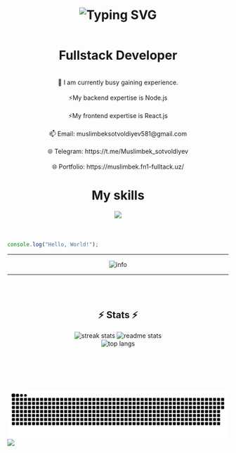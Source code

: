 <h1 align="center">
  <img src="https://readme-typing-svg.herokuapp.com?font=sans-serif&pause=1000&color=03FC7B&width=435&lines=Hi%2C+There+%F0%9F%91%8B+;I'm+Sotvoldiyev+Muslimbek" alt="Typing SVG" />
</h1>
<div align="center" style="display:flex; flex-direction:column">
<h1>Fullstack Developer</h1>
<br/>
🌱 I am currently busy gaining experience.
  <br/>  <br/>
⚡My backend expertise is Node.js 
  <br/>  <br/>
⚡My frontend expertise is React.js
    <br/>  <br/>
📫 Email: muslimbeksotvoldiyev581@gmail.com
      <br/>  <br/>
🌐 Telegram: https://t.me/Muslimbek_sotvoldiyev
    <br/>  <br/>
🌐 Portfolio: https://muslimbek.fn1-fulltack.uz/
</div>

<div align="center">
  <h1>
    My skills
  </h1>
  <img src="https://skillicons.dev/icons?i=js,html,css,nodejs,nestjs,react,docker,c,postgresql,git,postman,github,linux,stackoverflow" />
</div>
    <br/>  <br/>

```javascript
console.log("Hello, World!");
```

<hr/>
<div align="center">
    <img src="https://github-profile-summary-cards.vercel.app/api/cards/profile-details?username=muslimbek-sotvoldiyev&theme=github_dark" alt="info">
    
</div>
<hr/>    <br/>  <br/>
<h2 align="center">⚡ Stats ⚡</h2>
<div align=center>
  <img width=390 src="https://github-readme-streak-stats-salesp07.vercel.app/?user=muslimbek-sotvoldiyev&count_private=true&theme=react&border_radius=10" alt="streak stats"/>
  <img width=390 src="https://github-readme-stats-salesp07.vercel.app/api?username=muslimbek-sotvoldiyev&count_private=true&show_icons=true&theme=react&rank_icon=github&border_radius=10" alt="readme stats" />
  <br/>
  <img width=325 align="center" src="https://github-readme-stats-salesp07.vercel.app/api/top-langs/?username=muslimbek-sotvoldiyev&hide=HTML&langs_count=8&layout=compact&theme=react&border_radius=10&size_weight=0.5&count_weight=0.5&exclude_repo=github-readme-stats" alt="top langs" />
</div>

<br><br>
<br><br>

</div align="center">
<a href="#"><img src="./svgfile.svg"></a>
<img src="https://raw.githubusercontent.com/catppuccin/catppuccin/main/assets/footers/gray0_ctp_on_line.svg?sanitize=true"/>
</div>
